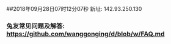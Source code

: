 ##2018年09月28日07时12分07秒 新址: 142.93.250.130
### 兔友常见问题及解答: https://github.com/wanggonging/d/blob/w/FAQ.md
